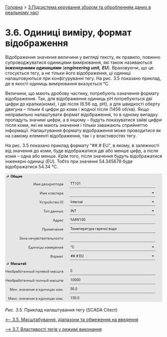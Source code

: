 [Головна](README.md) > [3.Підсистема керування збором та обробленням даних в реальному часі](3.md)

# 3.6. Одиниці виміру, формат відображення

Відображення значення величини у вигляді тексту, як правило, повинно супроводжуватися одиницями вимірювання, які також називаються ***інженерними одиницями*** (***engineering*** ***unit,*** ***EU***). Враховуючи, що це стосується тегу, а не тільки його відображення, ці одиниці налаштовуються при конфігуруванні тегу. На рис. 3.5 показано приклад, де в якості одиниць вимірювання вказується °С.

Величини, що мають дробову частину, потребують означення формату відображення. Так, для відображення одиниць pH потребуються дві цифри до крапки(коми), і дві після (6.56 од. pH), а для швидкості оберту двигуна – тільки 4 цифри до коми і жодної після (1456 об/хв). Якщо неправильно налаштувати формат відображення, то в одному випадку пропадуть значимі цифри, а в іншому – будуть показуватися зайві цифри після коми, які не мають значення і тільки заважають сприйняттю інформації. Налаштування формату відображення може проводитися як на самому елементі відображення, так і у властивостях тегу. 

На рис. 3.5 показано приклад формату "##.# EU", в якому, в залежності від значення до коми, буде відображатися дві або менше цифр, а після коми – одна або менше. Крім того, після значення будуть відображатися інженерні одиниці (EU). Тобто при значенні 54.345678 буде відображатися 54.34 °С.         

![](media3/3_5.png)                               

*Рис.* *3.5.* Приклад налаштування тегу (SCADA Citect)

[<-- 3.5. Масштабування, діапазони та обмеження на введення](3_5.md)

[--> 3.7. Властивості тегів у режимі виконання](3_7.md)